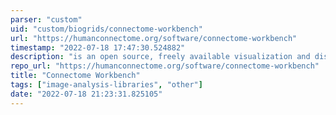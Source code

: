 ```yaml
---
parser: "custom"
uid: "custom/biogrids/connectome-workbench"
url: "https://humanconnectome.org/software/connectome-workbench"
timestamp: "2022-07-18 17:47:30.524882"
description: "is an open source, freely available visualization and discovery tool used to map neuroimaging data, especially data generated by the Human Connectome Project. The distribution includes wb_view, a GUI-based visualization platform, and wb_command, a command-line program for performing a variety of algorithmic tasks using volume, surface, and grayordinate data."
repo_url: "https://humanconnectome.org/software/connectome-workbench"
title: "Connectome Workbench"
tags: ["image-analysis-libraries", "other"]
date: "2022-07-18 21:23:31.825105"
---
```

